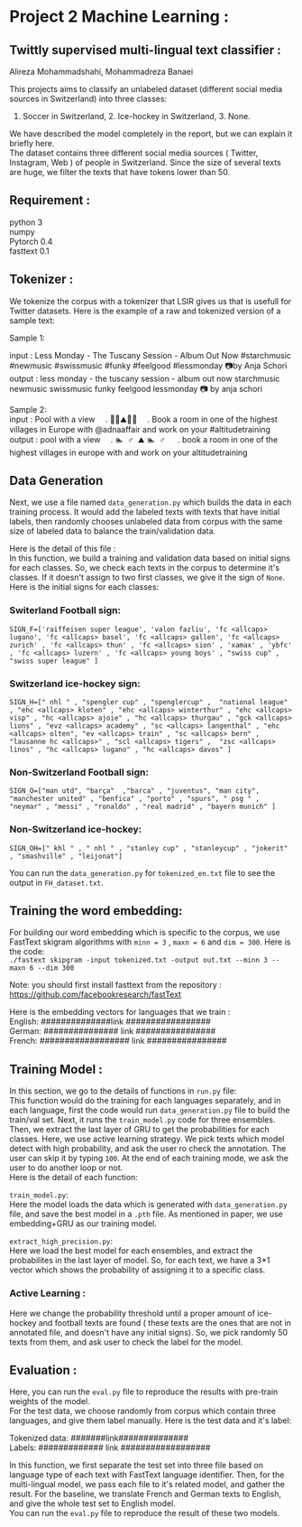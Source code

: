 # Project 2 Machine Learning :
## Twittly supervised multi-lingual text classifier :
Alireza Mohammadshahi, Mohammadreza Banaei  

This projects aims to classify an unlabeled dataset (different social media sources in Switzerland) into three classes: 
1. Soccer in Switzerland, 2. Ice-hockey in Switzerland, 3. None.  

We have described the model completely in the report, but we can explain it briefly here.  
The dataset contains three different social media sources ( Twitter, Instagram, Web ) of people in Switzerland. Since the size of several texts are huge, we filter the texts that have tokens lower than 50. 

## Requirement :
python 3  
numpy  
Pytorch 0.4  
fasttext 0.1  
## Tokenizer :  

We tokenize the corpus with a tokenizer that LSIR gives us that is usefull for Twitter datasets. Here is the example of a raw and tokenized version of a sample text:  

Sample 1:  

input : Less Monday - The Tuscany Session - Album Out Now #starchmusic #newmusic #swissmusic #funky #feelgood #lessmonday 📷by Anja Schori  
output : less monday - the tuscany session - album out now <hashtag> starchmusic <hashtag> newmusic <hashtag> swissmusic <hashtag> funky <hashtag> feelgood <hashtag> lessmonday 📷 by anja schori  

Sample 2:  
input : Pool with a view ⠀ . 🏊‍♂️⛰🏊‍♂️ ⠀ . Book a room in one of the highest villages in Europe with @adnaaffair and work on your #altitudetraining  
output : pool with a view ⠀ . 🏊 ‍ ♂ ️ ⛰ 🏊 ‍ ♂ ️ ⠀ . book a room in one of the highest villages in europe with <user> and work on your <hashtag> altitudetraining  
## Data Generation

Next, we use a file named `data_generation.py` which builds the data in each training process. It would add the labeled texts with texts that have initial labels, then randomly chooses unlabeled data from corpus with the same size of labeled data to balance the train/validation data.  
 
 Here is the detail of this file :  
 In this function, we build a training and validation data based on initial signs for each classes. So, we check each texts in the corpus to determine it's classes. If it doesn't assign to two first classes, we give it the sign of `None`.  
 Here is the initial signs for each classes:  
 ### Switerland Football sign:  
 `SIGN_F=['raiffeisen super league', 'valon fazliu', 'fc <allcaps> lugano', 'fc <allcaps> basel', 'fc <allcaps> gallen', 'fc <allcaps> zurich' , 'fc <allcaps> thun' , 'fc <allcaps> sion' , 'xamax' , 'ybfc' , 'fc <allcaps> luzern' , 'fc <allcaps> young boys' , "swiss cup" , "swiss super league" ]`
 ### Switzerland ice-hockey sign:  
 `SIGN_H=[" nhl " , "spengler cup" , "spenglercup" ,  "national league" , "ehc <allcaps> kloten" , "ehc <allcaps> winterthur" , "ehc <allcaps> visp" , "hc <allcaps> ajoie" , "hc <allcaps> thurgau" , "gck <allcaps> lions" , "evz <allcaps> academy" , "sc <allcaps> langenthal" , "ehc <allcaps> olten", "ev <allcaps> train" , "sc <allcaps> bern" , "lausanne hc <allcaps>" , "scl <allcaps> tigers" ,  "zsc <allcaps> linos" , "hc <allcaps> lugano" , "hc <allcaps> davos" ]`
 ### Non-Switzerland Football sign:  
 `SIGN_O=["man utd", "barça"  ,"barca" , "juventus", "man city", "manchester united" , "benfica" , "porto" , "spurs", " psg " , "neymar" , "messi" , "ronaldo" , "real madrid" , "bayern munich" ]`  
 ### Non-Switzerland ice-hockey:  
 `SIGN_OH=[" khl " , " nhl " , "stanley cup" , "stanleycup" , "jokerit" , "smashville" , "leijonat"]`
 
 You can run the `data_generation.py` for `tokenized_en.txt` file to see the output in `FH_dataset.txt`.  
 ## Training the word embedding:  
 
 For building our word embedding which is specific to the corpus, we use FastText skigram algorithms with `minn = 3` , `maxn = 6` and `dim = 300`. Here is the code:  
 `./fastext skipgram -input tokenized.txt -output out.txt --minn 3 --maxn 6 --dim 300`  
 
 Note: you should first install fasttext from the repository : https://github.com/facebookresearch/fastText  
 
 Here is the embedding vectors for languages that we train :  
 English:  ##############link #################  
 German: ############### link ################  
 French: ################## link ################  

 
 ## Training Model :
 In this section, we go to the details of functions in `run.py` file:  
 This function would do the training for each languages separately, and in each language, first the code would run `data_generation.py` file to build the train/val set. Next, it runs the `train_model.py` code for three ensembles. Then, we extract the last layer of GRU to get the probabilities for each classes. Here, we use active learning strategy. We pick texts which model detect with high probability, and ask the user ro check the annotation. The user can skip it by typing `100`. At the end of each training mode, we ask the user to do another loop or not.  
 Here is the detail of each function: 
   
 `train_model.py`:  
 Here the model loads the data which is generated with `data_generation.py` file, and save the best model in a `.pth` file. As mentioned in paper, we use embedding+GRU as our training model.  
 
 `extract_high_precision.py`:  
 Here we load the best model for each ensembles, and extract the probabilites in the last layer of model. So, for each text, we have a 3*1 vector which shows the probability of assigning it to a specific class.  
 
 ### Active Learning :  
 Here we change the probability threshold until a proper amount of ice-hockey and football texts are found ( these texts are the ones that are not in annotated file, and doesn't have any initial signs). So, we pick randomly 50 texts from them, and ask user to check the label for the model.  
 
 ## Evaluation :
 
 Here, you can run the `eval.py` file to reproduce the results with pre-train weights of the model.  
 For the test data, we choose randomly from corpus which contain three languages, and give them label manually. Here is the test data and it's label:  
 
 Tokenized data:  #######link##############  
 Labels: ############# link ##################  
 
 In this function, we first separate the test set into three file based on language type of each text with FastText language identifier. Then, for the multi-lingual model, we pass each file to it's related model, and gather the result. For the baseline, we translate French and German texts to English, and give the whole test set to English model.  
 You can run the `eval.py` file to reproduce the result of these two models.  
 
 
 
